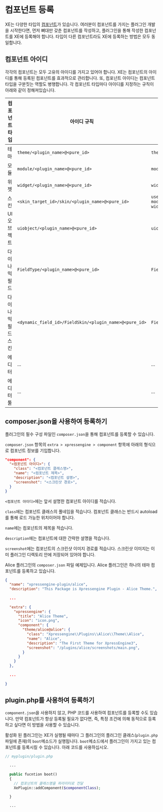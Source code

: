 # 컴포넌트 등록

XE는 다양한 타입의 [컴포넌트](components.md)가 있습니다. 여러분이 컴포넌트를 가지는 플러그인 개발을 시작한다면, 먼저 뼈대만 갖춘 컴포넌트를 작성하고, 플러그인을 통해 작성한 컴포넌트를 XE에 등록해야 합니다. 타입이 다른 컴포넌트라도 XE에 등록하는 방법은 모두 동일합니다.


## 컴포넌트 아이디

각각의 컴포넌트는 모두 고유의 아이디를 가지고 있어야 합니다. XE는 컴포넌트의 아이디를 통해 등록된 컴포넌트를 효과적으로 관리합니다. 또, 컴포넌트 아이디는 컴포넌트 타입을 구분짓는 역할도 병행합니다. 각 컴포넌트 타입마다 아이디를 지정하는 규칙이 아래와 같이 정해져있습니다.

| 컴포넌트 타입 | 아이디 규칙 | 예제 |
| -- | -- | -- |
| 테마 | `theme/<plugin_name>@<pure_id>` | `theme/alice@alice` |
| 모듈 | `module/<plugin_name>@<pure_id>` | `module/myplugin@board` |
| 위젯 | `widget/<plugin_name>@<pure_id>` | `widget/myplugin@content` |
| 스킨 | `<skin_target_id>/skin/<plugin_name>@<pure_id>` | `user/profile/skin/social_login@default`<br> `module/myplugin@board/skin/board@gallery`<br> `widget/xpressengine@content/skin/myplugin@content` |
| UI오브젝트 | `uiobject/<plugin_name>@<pure_id>` | `uiobject/myplugin@formSelect` |
| 다이나믹필드 | `FieldType/<plugin_name>@<pure_id>` | `FieldType/myplugin@Text` |
| 다이나믹필드스킨 | `<dynamic_field_id>/FieldSkin/<plugin_name>@<pure_id>` | `FieldType/myplugin@Text/FieldSkin/fooplugin@TextDefault` |
| 에디터 | ... | ... |
| 에디터툴 | ... | ... |


## composer.json을 사용하여 등록하기

플러그인의 필수 구성 파일인 `composer.json`을 통해 컴포넌트를 등록할 수 있습니다. 

`composer.json` 항목의 `extra > xpressengine > component` 항목에 아래의 형식으로 컴포넌트 정보를 기입합니다.

```json
"component": {
  "<컴포넌트 아이디>": {
    "class": "<컴포넌트 클래스명>",
    "name": "<컴포넌트 제목>",
    "description": "<컴포넌트 설명>",
    "screenshot": "<스크린샷 경로>",
  }
}
```

`<컴포넌트 아이디>`에는 앞서 설명한 컴포넌트 아이디를 적습니다.

`class`에는 컴포넌트 클래스의 풀네임을 적습니다. 컴포넌트 클래스는 반드시 autoload를 통해 로드 가능한 위치이어야 합니다.

`name`에는 컴포넌트의 제목을 적습니다.

`description`에는 컴포넌트에 대한 간략한 설명을 적습니다.

`screenshot`에는 컴포넌트의 스크린샷 이미지 경로를 적습니다. 스크린샷 이미지는 이미 플러그인 디렉토리 안에 저장되어 있어야 합니다.


Alice 플러그인의 `composer.json` 파일 예제입니다. Alice 플러그인은 하나의 테마 컴포넌트를 등록하고 있습니다.

```json
{
  "name": "xpressengine-plugin/alice",
  "description": "This Package is Xpressengine Plugin - Alice Theme.",
  
  ...
  
  "extra": {
    "xpressengine": {
      "title": "Alice Theme",
      "icon": "icon.png",
      "component": {
        "theme/alice@alice": {
          "class": "Xpressengine\\Plugins\\Alice\\Theme\\Alice",
          "name": "Alice",
          "description": "The First Theme for XpressEngine3",
          "screenshot": "/plugins/alice/screenshots/main.png",
        }
      }
    }
  },
  
  ...
  
}
```

## plugin.php를 사용하여 등록하기

`component.json`을 사용하지 않고, PHP 코드를 사용하여 컴포넌트를 등록할 수도 있습니다. 만약 컴포넌트가 항상 등록될 필요가 없다면, 즉, 특정 조건에 의해 동적으로 등록하고 싶다면 이 방법을 사용할 수 있습니다.

활성화 된 플러그인는 XE가 실행될 때마다 그 플러그인의 플러그인 클래스(`plugin.php` 파일에 존재)의 `boot`메소드가 실행됩니다. `boot`메소드에서 플러그인이 가지고 있는 컴포넌트를 등록시킬 수 있습니다. 아래 코드를 사용하십시오.

```php
// myplugin/plugin.php

  ...
  
  public fucntion boot()
  {
    // 컴포넌트의 클래스명을 파라미터로 전달
    XePlugin::addComponent($componentClass);

  }
  
  ...
```


